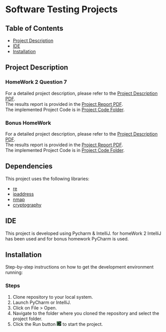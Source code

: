 # Software Testing Projects

## Table of Contents
- [Project Description](#project-description)
- [IDE](#ide)
- [Installation](#installation)

## Project Description

### HomeWork 2 Question 7
For a detailed project description, please refer to the [Project Description PDF](./ST_HW2.pdf). <br />
The results report is provided in the [Project Report PDF](./ST_HW2-9931061-9931098.pdf). <br />
The implemented Project Code is in [Project Code Folder](./ST-HW2-Q7).

### Bonus HomeWork
For a detailed project description, please refer to the [Project Description PDF](./HW_Bonus.pdf). <br />
The results report is provided in the [Project Report PDF](./ST-HWBonus-9931061.pdf). <br />
The implemented Project Code is in [Project Code Folder](./ST_HWBonus).

## Dependencies
This project uses the following libraries:

- [re](https://docs.python.org/3/library/re.html)
- [ipaddress](https://docs.python.org/3/library/ipaddress.html)
- [nmap](https://nmap.org/)
- [cryptography](https://cryptography.io/en/latest/)

## IDE
This project is developed using Pycharm & IntelliJ.
for homeWork 2 IntelliJ has been used and for bonus homework PyCharm is used. 

## Installation
Step-by-step instructions on how to get the development environment running:

### Steps
1. Clone repository to your local system.
2. Launch PyCharm or IntelliJ.
3. Click on File > Open.
4. Navigate to the folder where you cloned the repository and select the project folder.
5. Click the Run button ![Run Image](./Pycharm_Run.PNG) to start the project.
